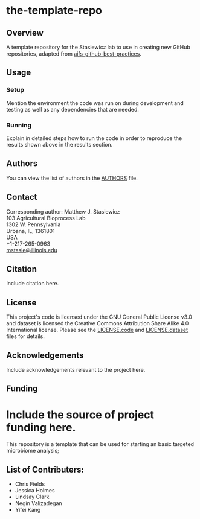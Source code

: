 # the-template-repo

## Overview
A template repository for the Stasiewicz lab to use in creating new GitHub repositories, adapted from [aifs-github-best-practices](https://github.com/AI-Institute-Food-Systems/aifs-github-best-practices).

## Usage
### Setup
Mention the environment the code was run on during development and testing as well as any dependencies that are needed.

### Running
Explain in detailed steps how to run the code in order to reproduce the results shown above in the results section.

## Authors
You can view the list of authors in the [AUTHORS](/AUTHORS) file.

## Contact
Corresponding author: Matthew J. Stasiewicz<br>
103 Agricultural Bioprocess Lab<br>
1302 W. Pennsylvania<br>
Urbana, IL, 1361801<br>
USA<br>
+1-217-265-0963<br>
[mstasie@illinois.edu](mailto:mstasie@illinois.edu)

## Citation
Include citation here.

## License
This project's code is licensed under the GNU General Public License v3.0 and dataset is licensed the Creative Commons Attribution Share Alike 4.0 International license. Please see the [LICENSE.code](/LICENSE.code) and [LICENSE.dataset](/LICENSE.dataset) files for details.

## Acknowledgements
Include acknowledgements relevant to the project here.

## Funding
Include the source of project funding here.
=======
This repository is a template that can be used for starting an basic targeted microbiome analysis;

## List of Contributers:

- Chris Fields
- Jessica Holmes
- Lindsay Clark
- Negin Valizadegan
- Yifei Kang
